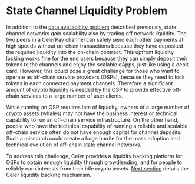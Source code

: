 # State Channel Liquidity Problem

In addition to the [data avaliablitity problem](../sgn/availability.md) described previously, state channel networks gain scalability also by trading off network liquidity. The two peers in a CelerPay channel can safely send each other payments at high speeds without on-chain transactions because they have deposited the required liquidity into the on-chain contract. This upfront liquidity locking works fine for the end users because they can simply deposit their tokens to the channels and enjoy the scalable dApps, just like using a debit card. However, this could pose a great challenge for those who want to operate as off-chain service providers (OSPs), because they need to lock tokens in each connected payment channels. Therefore a significant amount of crypto liquidity is needed by the OSP to provide effective off-chain services to a large number of user clients. 

While running an OSP requires lots of liquidity, owners of a large number of crypto assets (whales) may not have the business interest or technical capability to run an off-chain service infrastructure. On the other hand, people who have the technical capability of running a reliable and scalable off-chain service often do not have enough capital for channel deposits. Such a mismatch could create a huge hurdle for the mass adoption and technical evolution of off-chain state channel networks.

To address this challenge, Celer provides a liquidity backing platform for OSPs to obtain enough liquidity through crowdlending, and for people to reliably earn interests from their idle crypto assets. [Next section](./backing.md) details the Celer liquidity backing mechanism.